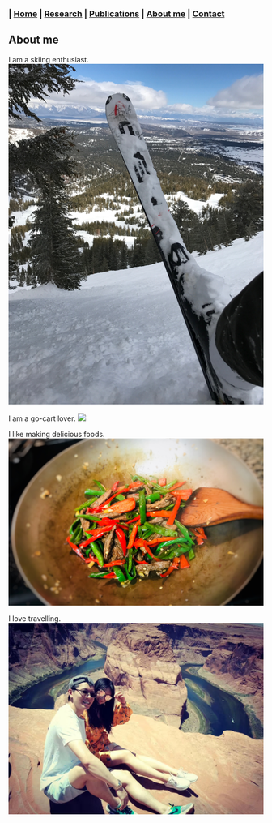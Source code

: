 ### | [Home](../index.md) | [Research](../research/index.md) | [Publications](../publications/index.md) | [About me](../aboutme/index.md) | [Contact](../contact/index.md)

## About me
I am a skiing enthusiast.
![](/Images/IMG_0057.JPG)

I am a go-cart lover.
![](/Images/IMG_2258.JPG)

I like making delicious foods.
![](/Images/cook.JPG)

I love travelling.
![](/Images/hors.JPG)
